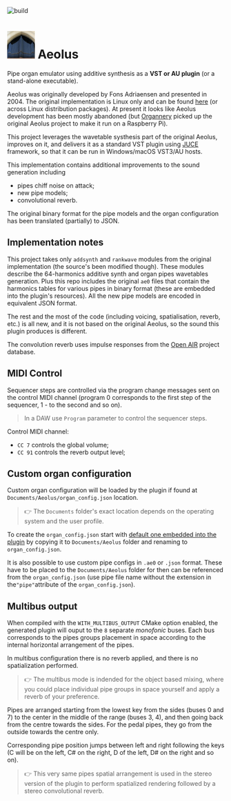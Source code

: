![build](https://github.com/Archie3d/aeolus_plugin/actions/workflows/build.yml/badge.svg)

# ![aeolus](Resources/icons/icon64.png) Aeolus
Pipe organ emulator using additive synthesis as a **VST or AU plugin** (or a stand-alone executable).

Aeolus was originally developed by Fons Adriaensen and presented in 2004. The original implementation is Linux only and can be found [here](https://kokkinizita.linuxaudio.org/linuxaudio/aeolus/) (or across Linux distribution packages). At present it looks like Aeolus development has been mostly abandoned (but [Organnery](https://organnery.com/) picked up the original Aeolus project to make it run on a Raspberry Pi).

This project leverages the wavetable systhesis part of the original Aeolus, improves on it, and delivers it as a standard VST plugin using [JUCE](https://github.com/juce-framework/JUCE) framework, so that it can be run in Windows/macOS VST3/AU hosts.

This implementation contains additional improvements to the sound generation including
- pipes chiff noise on attack;
- new pipe models;
- convolutional reverb.

The original binary format for the pipe models and the organ configuration has been translated (partially) to JSON.

## Implementation notes

This project takes only `addsynth` and `rankwave` modules from the original implementation (the source's been modified though). These modules describe the 64-harmonics additive synth and organ pipes wavetables generation. Plus this repo includes the original `ae0` files that contain the harmonics tables for various pipes in binary format (these are embedded into the plugin's resources). All the new pipe models are encoded in equivalent JSON format.

The rest and the most of the code (including voicing, spatialisation, reverb, etc.) is all new, and it is not based on the original Aeolus, so the sound this plugin produces is different.

The convolution reverb uses impulse responses from the [Open AIR](https://www.openair.hosted.york.ac.uk/) project database.

## MIDI Control
Sequencer steps are controlled via the program change messages sent on the control MIDI channel (program 0 corresponds to the first step of the sequencer, 1 - to the second and so on).
> In a DAW use `Program` parameter to control the sequencer steps.

Control MIDI channel:
- `CC 7` controls the global volume;
- `CC 91` controls the reverb output level;

## Custom organ configuration
Custom organ configuration will be loaded by the plugin if found at `Documents/Aeolus/organ_config.json` location.
> :point_right: The `Documents` folder's exact location depends on the operating system and the user profile.

To create the `organ_config.json` start with [default one embedded into the plugin](Resources/configs/default_organ.json) by copying it to `Documents/Aeolus` folder and renaming to `organ_config.json`.

It is also possible to use custom pipe configs in `.ae0` or `.json` format. These have to be placed to the `Documents/Aeolus` folder for then can be referenced from the `organ_config.json` (use pipe file name without the extension in the`"pipe"`attribute of the `organ_config.json`).

## Multibus output
When compiled with the `WITH_MULTIBUS_OUTPUT` CMake option enabled, the generated plugin will ouput to the `8` separate _monofonic_ buses. Each bus corresponds to the pipes groups placement in space according to the internal horizontal arrangement of the pipes.

In multibus configuration there is no reverb applied, and there is no spatialization performed.

> :point_right: The multibus mode is indended for the object based mixing, where you could place individual pipe groups in space yourself and apply a reverb of your preference.

Pipes are arranged starting from the lowest key from the sides (buses 0 and 7) to the center in the middle of the range (buses 3, 4), and then going back from the centre towards the sides. For the pedal pipes, they go from the outside towards the centre only.

Corresponding pipe position jumps between left and right following the keys (C will be on the left, C# on the right, D of the left, D# on the right and so on).

> :point_right: This very same pipes spatial arrangement is used in the stereo version of the plugin to perform spatialized rendering followed by a stereo convolutional reverb.

